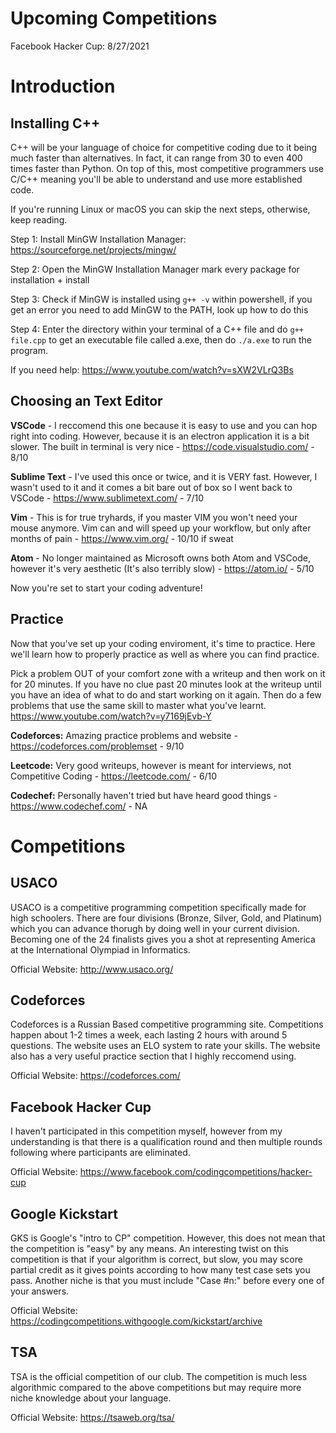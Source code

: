 # Upcoming Competitions
Facebook Hacker Cup: 8/27/2021

# Introduction
## Installing C++
C++ will be your language of choice for competitive coding due to it being much faster than alternatives. In fact, it can range from 30 to even 400 times faster than Python. On top of this, most competitive programmers use C/C++ meaning you'll be able to understand and use more established code. 

If you're running Linux or macOS you can skip the next steps, otherwise, keep reading. 

Step 1: Install MinGW Installation Manager: https://sourceforge.net/projects/mingw/

Step 2: Open the MinGW Installation Manager mark every package for installation + install

Step 3: Check if MinGW is installed using ``g++ -v`` within powershell, if you get an error you need to add MinGW to the PATH, look up how to do this

Step 4: Enter the directory within your terminal of a C++ file and do ``g++ file.cpp`` to get an executable file called a.exe, then do ``./a.exe`` to run the program. 

If you need help: https://www.youtube.com/watch?v=sXW2VLrQ3Bs

## Choosing an Text Editor
**VSCode** - I reccomend this one because it is easy to use and you can hop right into coding. However, because it is an electron application it is a bit slower. The built in terminal is very nice - https://code.visualstudio.com/ - 8/10

**Sublime Text** - I've used this once or twice, and it is VERY fast. However, I wasn't used to it and it comes a bit bare out of box so I went back to VSCode - https://www.sublimetext.com/ - 7/10

**Vim** - This is for true tryhards, if you master VIM you won't need your mouse anymore. Vim can and will speed up your workflow, but only after months of pain - https://www.vim.org/ - 10/10 if sweat

**Atom** - No longer maintained as Microsoft owns both Atom and VSCode, however it's very aesthetic (It's also terribly slow) - https://atom.io/ - 5/10

Now you're set to start your coding adventure!

## Practice
Now that you've set up your coding enviroment, it's time to practice. Here we'll learn how to properly practice as well as where you can find practice. 

Pick a problem OUT of your comfort zone with a writeup and then work on it for 20 minutes. If you have no clue past 20 minutes look at the writeup until you have an idea of what to do and start working on it again. Then do a few problems that use the same skill to master what you've learnt. https://www.youtube.com/watch?v=y7169jEvb-Y

**Codeforces:** Amazing practice problems and website - https://codeforces.com/problemset - 9/10

**Leetcode:** Very good writeups, however is meant for interviews, not Competitive Coding - https://leetcode.com/ - 6/10

**Codechef:** Personally haven't tried but have heard good things - https://www.codechef.com/ - NA
# Competitions
## USACO
USACO is a competitive programming competition specifically made for high schoolers. There are four divisions (Bronze, Silver, Gold, and Platinum) which you can advance thorugh by doing well in your current division. Becoming one of the 24 finalists gives you a shot at representing America at the International Olympiad in Informatics. 

Official Website: http://www.usaco.org/
## Codeforces
Codeforces is a Russian Based competitive programming site. Competitions happen about 1-2 times a week, each lasting 2 hours with around 5 questions. The website uses an ELO system to rate your skills. The website also has a very useful practice section that I highly reccomend using.

Official Website: https://codeforces.com/
## Facebook Hacker Cup
I haven't participated in this competition myself, however from my understanding is that there is a qualification round and then multiple rounds following where participants are eliminated. 

Official Website: https://www.facebook.com/codingcompetitions/hacker-cup
## Google Kickstart
GKS is Google's "intro to CP" competition. However, this does not mean that the competition is "easy" by any means. An interesting twist on this competition is that if your algorithm is correct, but slow, you may score partial credit as it gives points according to how many test case sets you pass. Another niche is that you must include "Case #n:" before every one of your answers. 

Official Website: https://codingcompetitions.withgoogle.com/kickstart/archive
## TSA
TSA is the official competition of our club. The competition is much less algorithmic compared to the above competitions but may require more niche knowledge about your language. 

Official Website: https://tsaweb.org/tsa/
